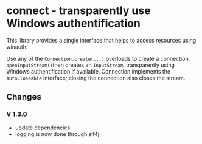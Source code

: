connect - transparently use Windows authentification
====================================================

This library provides a single interface that helps to access resources using winauth.

Use any of the `Connection.create(...)` overloads to create a connection. `openInputStream()`then creates an  `InputStream`, transparently using Windows authentification if available. Connection implements the `AutoCloseable` interface; closing the connection also closes the stream.

Changes
-------

### V 1.3.0

 - update dependencies
 - logging is now done through slf4j
